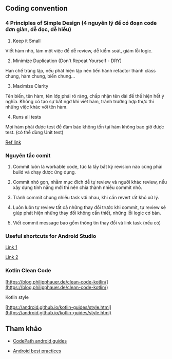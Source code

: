 
## Coding convention

### 4 Principles of Simple Design (4 nguyên lý để có đoạn code đơn giản, dễ đọc, dễ hiểu)

1. Keep it Small
  
  Viết hàm nhỏ, làm một việc để dễ review, dễ kiểm soát, giảm lỗi logic.
  
2. Minimize Duplication (Don't Repeat Yourself - DRY)
  
  Hạn chế trùng lặp, nếu phát hiện lặp nên tiến hành refactor thành class chung, hàm chung, biến chung...
  
3. Maximize Clarity
  
  Tên biến, tên hàm, tên lớp phải rõ ràng, chấp nhận tên dài để thể hiện hết ý nghĩa.
  Không có tạo sự bất ngờ khi viết hàm, tránh trường hợp thực thi những việc khác với tên hàm.

4. Runs all tests
  
  Mọi hàm phải được test để đảm bảo không tồn tại hàm không bao giờ được test. (có thể dùng Unit test)

[Ref link](https://www.theguild.nl/4-rules-of-simple-design/)

### Nguyên tắc comit 

1. Commit luôn là workable code, tức là lấy bất kỳ revision nào cũng phải build và chạy được ứng dụng.

2. Commit nhỏ gọn, nhằm mục đích dễ tự review và người khác review, nếu xây dựng tính năng mới thì nên chia thành nhiều commit nhỏ.

3. Tránh commit chung nhiều task với nhau, khi cần revert rất khó xử lý.

4. Luôn luôn tự review tất cả những thay đổi trước khi commit, tự review sẽ giúp phát hiện những thay đổi không cần thiết, những lỗi logic cơ bản.

5. Viết commit message bao gồm thông tin thay đổi và link task (nếu có)

### Useful shortcuts for Android Studio

[Link 1](https://tech.fleka.me/android-shortcuts-and-tricks-to-boost-up-your-productivity-944548174582)

[Link 2](https://mmbs.github.io/tools/ide/2016/11/07/android-studio-tips-tricks/)

### Kotlin Clean Code

[https://blog.philipphauer.de/clean-code-kotlin/](https://blog.philipphauer.de/clean-code-kotlin/)

Kotlin style

[https://android.github.io/kotlin-guides/style.html](https://android.github.io/kotlin-guides/style.html)

## Tham khảo
- [CodePath android guides](https://github.com/codepath/android_guides/wiki)

- [Android best practices](https://github.com/futurice/android-best-practices)

